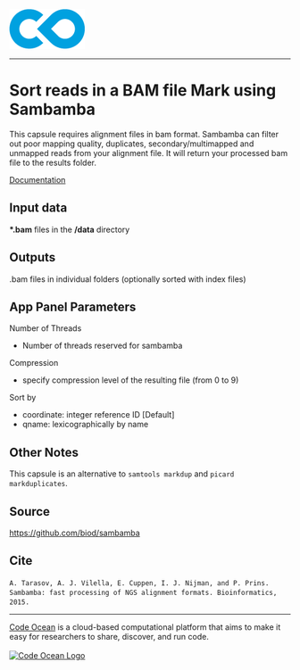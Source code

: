 [![Code Ocean Logo](images/CO_logo_135x72.png)](http://codeocean.com/product)

<hr>

# Sort reads in a BAM file Mark using Sambamba

This capsule requires alignment files in bam format. Sambamba can filter out poor mapping quality, duplicates, secondary/multimapped and unmapped reads from your alignment file. It will return your processed bam file to the results folder.

[Documentation](https://lomereiter.github.io/sambamba/docs/sambamba-markdup.html)


## Input data

**\*.bam** files in the **/data** directory

## Outputs

.bam files in individual folders (optionally sorted with index files)

## App Panel Parameters

Number of Threads
- Number of threads reserved for sambamba


Compression
- specify compression level of the resulting file (from 0 to 9)

Sort by
- coordinate: integer reference ID [Default]
- qname: lexicographically by name

## Other Notes

This capsule is an alternative to ```samtools markdup``` and ```picard markduplicates```. 

## Source 

https://github.com/biod/sambamba

## Cite

```A. Tarasov, A. J. Vilella, E. Cuppen, I. J. Nijman, and P. Prins. Sambamba: fast processing of NGS alignment formats. Bioinformatics, 2015.```

<hr>

[Code Ocean](https://codeocean.com/) is a cloud-based computational platform that aims to make it easy for researchers to share, discover, and run code.<br /><br />
[![Code Ocean Logo](images/CO_logo_68x36.png)](https://www.codeocean.com)
